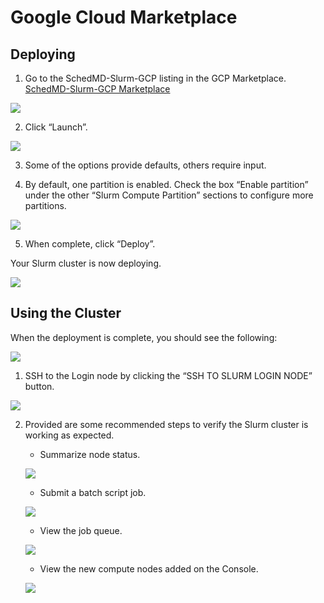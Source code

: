 # Google Cloud Marketplace 

## Deploying


1. Go to the SchedMD-Slurm-GCP listing in the GCP Marketplace.  [SchedMD-Slurm-GCP Marketplace](https://console.cloud.google.com/marketplace/product/schedmd-slurm-public/schedmd-slurm-gcp)

![](./img/market-screen1.png)  


2. Click “Launch”.


![](./img/market-screen2.png)  


3. Some of the options provide defaults, others require input.  


4. By default, one partition is enabled. Check the box “Enable partition” under the other “Slurm Compute Partition” sections to configure more partitions.  

![](./img/market-screen3-2.png)

5. When complete, click “Deploy”.

Your Slurm cluster is now deploying.

![](./img/market-screen4.png)

## Using the Cluster

When the deployment is complete, you should see the following:

![](./img/market-screen5-1.png)

1. SSH to the Login node by clicking the “SSH TO SLURM LOGIN NODE” button.

![](./img/market-screen5-2.png)

2. Provided are some recommended steps to verify the Slurm cluster is working as expected.
   
   * Summarize node status.

   ![](./img/market-screen6.png) 

   * Submit a batch script job.

   ![](./img/market-screen7.png)

   * View the job queue.

   ![](./img/market-screen8.png)
   
   * View the new compute nodes added on the Console.
   
   ![](./img/market-screen9.png)

